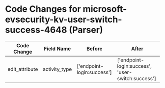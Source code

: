 # Code Changes for microsoft-evsecurity-kv-user-switch-success-4648 (Parser)

| Code Change | Field Name | Before | After |
|-------------|------------|--------|-------|
| edit_attribute | activity_type | ['endpoint-login:success'] | ['endpoint-login:success', 'user-switch:success'] |